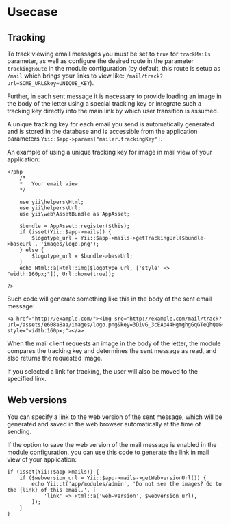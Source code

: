 # Usecase


## Tracking
To track viewing email messages you must be set to `true` for `trackMails` parameter, as well as configure the desired route in the parameter` trackingRoute` in the module configuration (by default, this route is setup as `/mail` which brings your links to view like: `/mail/track?url=SOME_URL&key=UNIQUE_KEY`).

Further, in each sent message it is necessary to provide loading an image in the body of the letter using a special tracking key or integrate such a tracking key directly into the main link by which user transition is assumed.
 
A unique tracking key for each email you send is automatically generated and is stored in the database and is accessible from the application parameters `Yii::$app->params["mailer.trackingKey"]`.

An example of using a unique tracking key for image in mail view of your application:

    <?php
        /*
        *   Your email view
        */
        
        use yii\helpers\Html;
        use yii\helpers\Url;
        use yii\web\AssetBundle as AppAsset;
        
        $bundle = AppAsset::register($this);
        if (isset(Yii::$app->mails)) {
            $logotype_url = Yii::$app->mails->getTrackingUrl($bundle->baseUrl . 'images/logo.png');
        } else {
            $logotype_url = $bundle->baseUrl;
        }
        echo Html::a(Html::img($logotype_url, ['style' => "width:160px;"]), Url::home(true));
        
    ?>
    
Such code will generate something like this in the body of the sent email message:

    <a href="http://example.com/"><img src="http://example.com/mail/track?url=/assets/e608a8aa/images/logo.png&key=3DivG_3cEAp44HgmghgGqGTeQhQeGKlNxv" style="width:160px;"></a>
    
When the mail client requests an image in the body of the letter, the module compares the tracking key and determines the sent message as read, and also returns the requested image.

If you selected a link for tracking, the user will also be moved to the specified link.

## Web versions
You can specify a link to the web version of the sent message, which will be generated and saved in the web browser automatically at the time of sending.

If the option to save the web version of the mail message is enabled in the module configuration, you can use this code to generate the link in mail view of your application:

    if (isset(Yii::$app->mails)) {
        if ($webversion_url = Yii::$app->mails->getWebversionUrl()) {
            echo Yii::t('app/modules/admin', 'Do not see the images? Go to the {link} of this email.', [
                'link' => Html::a('web-version', $webversion_url),
            ]);
        }
    }
    